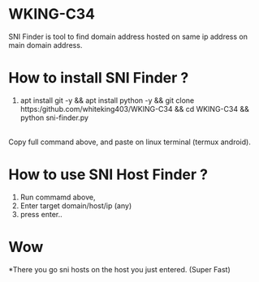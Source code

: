 # WKING-C34
SNI Finder is tool to find domain address hosted on same ip address on main domain address.


# How to install SNI Finder ?

1. apt install git -y && apt install python -y && git clone https:/github.com/whiteking403/WKING-C34 && cd WKING-C34 && python sni-finder.py

<br/>
Copy full command above, and paste on linux terminal (termux android).


# How to use SNI Host Finder ?

1. Run commamd above,
2. Enter target domain/host/ip (any)
3. press enter..


# Wow
*There you go sni hosts on the host you just entered. (Super Fast)

